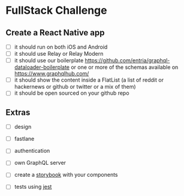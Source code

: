 # FullStack Challenge

## Create a React Native app
- [ ] it should run on both iOS and Android
- [ ] it should use Relay or Relay Modern
- [ ] it should use our boilerplate https://github.com/entria/graphql-dataloader-boilerplate or one or more of the schemas available on https://www.graphqlhub.com/
- [ ] it should show the content inside a FlatList (a list of reddit or hackernews or github or twitter or a mix of them)
- [ ] it should be open sourced on your github repo

## Extras
- [ ] design
- [ ] fastlane
- [ ] authentication
- [ ] own GraphQL server
- [ ] create a [storybook] with your components
- [ ] tests using [jest]


[storybook]: https://github.com/storybooks/storybook
[jest]: https://jest-everywhere.now.s
